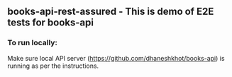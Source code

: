 ## books-api-rest-assured - This is demo of E2E tests for books-api

### To run locally:
Make sure local API server (https://github.com/dhaneshkhot/books-api) is running as per the instructions. 

